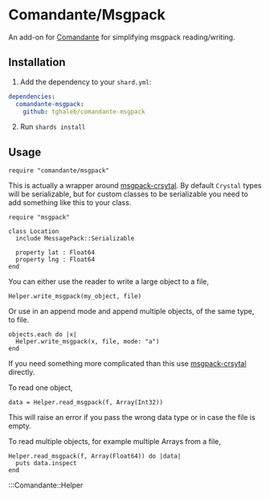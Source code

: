 # Comandante/Msgpack

An add-on for [Comandante](https://github.com/tghaleb/comandante/) for simplifying msgpack reading/writing.

## Installation

1. Add the dependency to your `shard.yml`:

```yaml
dependencies:
  comandante-msgpack:
    github: tghaleb/comandante-msgpack
```

2. Run `shards install`

## Usage


```crystal
require "comandante/msgpack"
```

This is actually a wrapper around [msgpack-crsytal](https://github.com/crystal-community/msgpack-crystal/). 
By default `Crystal` types will be serializable, but for custom classes to
be serializable you need to add something like this to your class. 

```crystall
require "msgpack"

class Location
  include MessagePack::Serializable

  property lat : Float64
  property lng : Float64
end
```

You can either use the reader to write a large object to a file,

```crystall
Helper.write_msgpack(my_object, file)
```

Or use in an append mode and append multiple objects, of the same type, to file.

```crystall
objects.each do |x|
  Helper.write_msgpack(x, file, mode: "a")
end
```

If you need something more complicated than this use
[msgpack-crsytal](https://github.com/crystal-community/msgpack-crystal/) directly.

To read one object,

```crystall
data = Helper.read_msgpack(f, Array(Int32))
```

This will raise an error if you pass the wrong data type or in case the
file is empty.

To read multiple objects, for example multiple Arrays from a file,

```crystall
Helper.read_msgpack(f, Array(Float64)) do |data|
  puts data.inspect
end 
```

:::Comandante::Helper

